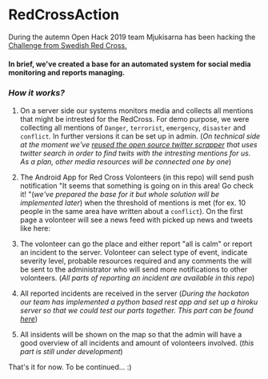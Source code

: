 # RedCrossAction

During the autemn Open Hack 2019 team Mjukisarna has been hacking the [Challenge from Swedish Red Cross.](https://www.luminpdf.com/viewer/5dcf2927a562620019dd83f6)

#### In brief, we've created a base for an automated system for social media monitoring and reports managing. 

### *How it works?*

1)  On a server side our systems monitors media and collects all mentions that might be intrested for the RedCross. For demo purpose, we were collecting all mentions of `Danger`, `terrorist`, `emergency`, `disaster` and  `conflict`. In further versions it can be set up in admin. (*On technical side at the moment we've [reused the open source twitter scrapper](https://github.com/eddiemon/rc-action-backend/tree/master/tweet_scraper) that uses twitter search in order to find twits with the intresting mentions for us. As a plan, other media resources will be connected one by one*)

2) The Android App for Red Cross Volonteers (in this repo) will send push notification "It seems that something is going on in this area! Go check it! "(*we've prepared the base for it but whole solution will be implemented later*) when the threshold of mentions is met (for ex. 10 people in the same area have written about a `conflict`). On the first page a volonteer will see a news feed with picked up news and tweets like here:

3) The volonteer can go the place and either report "all is calm" or report an incident to the server. Volonteer can select type of event, indicate severity level, probable resources required and any comments the will be sent to the administrator who will send more notifications to other volonteers. 
(*All parts of reporting an incident are available in this repo*)

4) All reported incidents are received in the server (*During the hackaton our team has implemented a python based rest app and set up a hiroku server so that we could test our parts together. This part can be found [here](https://github.com/eddiemon/rc-action-backend)*)

5) All insidents will be shown on the map so that the admin will have a good overview of all incidents and amount of volonteers involved. (*this part is still under development*)

That's it for now. 
To be continued... :)
